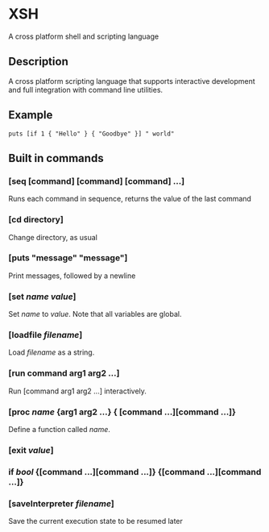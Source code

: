 # XSH

A cross platform shell and scripting language

## Description

A cross platform scripting language that supports interactive development and full integration with command line utilities.

## Example

    puts [if 1 { "Hello" } { "Goodbye" }] " world"


## Built in commands

### [seq [command] [command] [command] ...]

Runs each command in sequence, returns the value of the last command

### [cd directory]

Change directory, as usual

### [puts "message" "message"]

Print messages, followed by a newline

### [set *name* *value*]

Set *name* to *value*.  Note that all variables are global.

### [loadfile *filename*]

Load *filename* as a string.

### [run command arg1 arg2 ...]

Run [command arg1 arg2 ...] interactively.

### [proc *name* {arg1 arg2 ...} { [command ...][command ...]}

Define a function called *name*.

### [exit *value*]

### if *bool* {[command ...][command ...]} {[command ...][command ...]} 

### [saveInterpreter *filename*]

Save the current execution state to be resumed later

